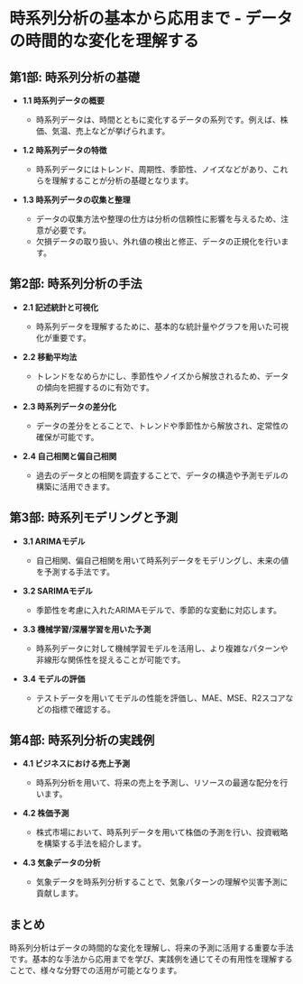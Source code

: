 # 時系列分析の基本から応用まで - データの時間的な変化を理解する

## 第1部: 時系列分析の基礎

- **1.1 時系列データの概要**
  - 時系列データは、時間とともに変化するデータの系列です。例えば、株価、気温、売上などが挙げられます。

- **1.2 時系列データの特徴**
  - 時系列データにはトレンド、周期性、季節性、ノイズなどがあり、これらを理解することが分析の基礎となります。

- **1.3 時系列データの収集と整理**
  - データの収集方法や整理の仕方は分析の信頼性に影響を与えるため、注意が必要です。
  - 欠損データの取り扱い、外れ値の検出と修正、データの正規化を行います。

## 第2部: 時系列分析の手法

- **2.1 記述統計と可視化**
  - 時系列データを理解するために、基本的な統計量やグラフを用いた可視化が重要です。

- **2.2 移動平均法**
  - トレンドをなめらかにし、季節性やノイズから解放されるため、データの傾向を把握するのに有効です。

- **2.3 時系列データの差分化**
  - データの差分をとることで、トレンドや季節性から解放され、定常性の確保が可能です。

- **2.4 自己相関と偏自己相関**
  - 過去のデータとの相関を調査することで、データの構造や予測モデルの構築に活用できます。

## 第3部: 時系列モデリングと予測

- **3.1 ARIMAモデル**
  - 自己相関、偏自己相関を用いて時系列データをモデリングし、未来の値を予測する手法です。

- **3.2 SARIMAモデル**
  - 季節性を考慮に入れたARIMAモデルで、季節的な変動に対応します。

- **3.3 機械学習/深層学習を用いた予測**
  - 時系列データに対して機械学習モデルを活用し、より複雑なパターンや非線形な関係性を捉えることが可能です。

- **3.4 モデルの評価**
   - テストデータを用いてモデルの性能を評価し、MAE、MSE、R2スコアなどの指標で確認する。

## 第4部: 時系列分析の実践例

- **4.1 ビジネスにおける売上予測**
  - 時系列分析を用いて、将来の売上を予測し、リソースの最適な配分を行います。

- **4.2 株価予測**
  - 株式市場において、時系列データを用いて株価の予測を行い、投資戦略を構築する手法を紹介します。

- **4.3 気象データの分析**
  - 気象データを時系列分析することで、気象パターンの理解や災害予測に貢献します。

## まとめ

時系列分析はデータの時間的な変化を理解し、将来の予測に活用する重要な手法です。基本的な手法から応用までを学び、実践例を通じてその有用性を理解することで、様々な分野での活用が可能となります。
